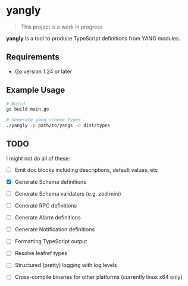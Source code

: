 # yangly

> This project is a work in progress

**yangly** is a tool to produce TypeScript definitions from YANG modules.


## Requirements

- [Go](https://go.dev/) version 1.24 or later


## Example Usage

```bash
# Build
go build main.go

# Generate yang schema types
./yangly -p path/to/yangs -o dist/types
```


## TODO
I might not do all of these:
- [ ] Emit doc blocks including descriptions, default values, etc
- [x] Generate Schema definitions
- [ ] Generate Schema validators (e.g. zod mini)
- [ ] Generate RPC definitions
- [ ] Generate Alarm definitions
- [ ] Generate Notification definitions
- [ ] Formatting TypeScript output
- [ ] Resolve leafref types
- [ ] Structured (pretty) logging with log levels
- [ ] Cross-compile binaries for other platforms (currently linux x64 only)

